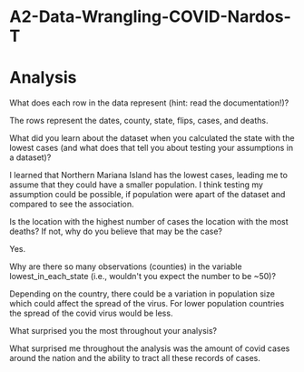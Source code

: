# A2-Data-Wrangling-COVID-Nardos-T

# Analysis

What does each row in the data represent (hint: read the documentation!)?

The rows represent the dates, county, state, flips, cases, and deaths.

What did you learn about the dataset when you calculated the state with the lowest cases (and what does that tell you about testing your assumptions in a dataset)?

I learned that Northern Mariana Island has the lowest cases, leading me to assume that they could  have a smaller population. I think testing my assumption could be possible, if population were apart of the dataset and compared to see the association. 

Is the location with the highest number of cases the location with the most deaths? If not, why do you believe that may be the case?

Yes.

Why are there so many observations (counties) in the variable lowest_in_each_state (i.e., wouldn't you expect the number to be ~50)?

Depending on the country, there could be a variation in population size which could affect the spread of the virus. For lower population countries the spread of the covid virus would be less.

What surprised you the most throughout your analysis?

What surprised me throughout the analysis was the amount of covid cases around the nation and the ability to tract all these records of cases. 
